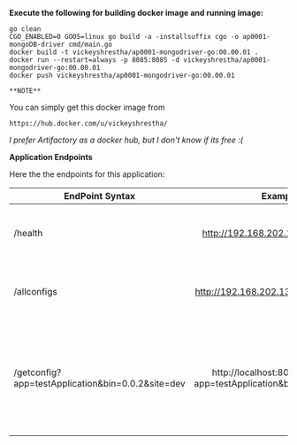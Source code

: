 **Execute the following for building docker image and running image:**

    go clean
    CGO_ENABLED=0 GOOS=linux go build -a -installsuffix cgo -o ap0001-mongoDB-driver cmd/main.go
    docker build -t vickeyshrestha/ap0001-mongodriver-go:00.00.01 .
    docker run --restart=always -p 8085:8085 -d vickeyshrestha/ap0001-mongodriver-go:00.00.01
    docker push vickeyshrestha/ap0001-mongodriver-go:00.00.01

`**NOTE**`    

You can simply get this docker image from 

    https://hub.docker.com/u/vickeyshrestha/

_I prefer Artifactory as a docker hub, but I don't know if its free :(_

**Application Endpoints**

Here the the endpoints for this application:

| EndPoint Syntax        | Example           | Detail  |
| ------------- |:-------------:| -----:|
| /health      | http://192.168.202.131:8085/health | Get the health status of this application |
| /allconfigs      | http://192.168.202.131:8085/allconfigs      |   Gets whole data response from collection |
| /getconfig?app=testApplication&bin=0.0.2&site=dev | http://localhost:8085/getconfig?app=testApplication&bin=0.0.2&site=dev      |    Returns the document based on mandatory parameters. The mandatory parameters are app, bin and site |


